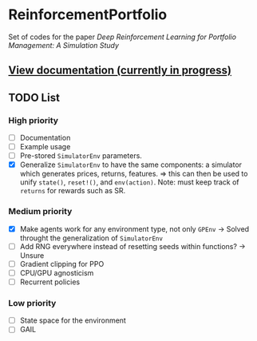 # ReinforcementPortfolio

Set of codes for the paper *Deep Reinforcement Learning for Portfolio Management: A Simulation Study*

## [View documentation (currently in progress)](https://jldc.github.io/ReinforcementPortfolio)

## TODO List
### High priority
- [ ] Documentation
- [ ] Example usage
- [ ] Pre-stored `SimulatorEnv` parameters.
- [x] Generalize `SimulatorEnv` to have the same components: a simulator which generates prices, returns, features. => this can then be used to unify `state()`, `reset!()`, and `env(action)`. Note: must keep track of `returns` for rewards such as SR.
### Medium priority
- [x] Make agents work for any environment type, not only `GPEnv` -> Solved throught the generalization of `SimulatorEnv`
- [ ] Add RNG everywhere instead of resetting seeds within functions? -> Unsure
- [ ] Gradient clipping for PPO
- [ ] CPU/GPU agnosticism
- [ ] Recurrent policies
### Low priority
- [ ] State space for the environment
- [ ] GAIL